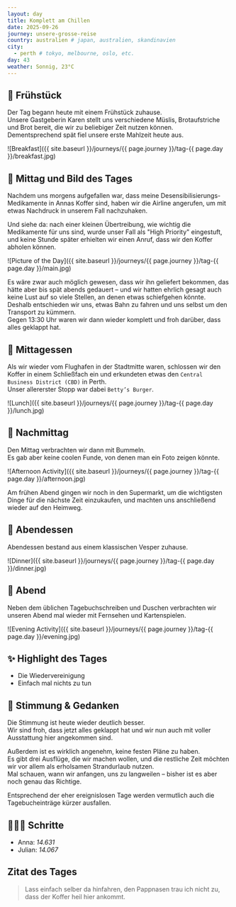 ```yaml
---
layout: day
title: Komplett am Chillen
date: 2025-09-26
journey: unsere-grosse-reise
country: australien # japan, australien, skandinavien
city:
  - perth # tokyo, melbourne, oslo, etc.
day: 43
weather: Sonnig, 23°C
---
```


## 🥐 Frühstück

Der Tag begann heute mit einem Frühstück zuhause.  
Unsere Gastgeberin Karen stellt uns verschiedene Müslis, Brotaufstriche und Brot bereit, die wir zu beliebiger Zeit nutzen können.  
Dementsprechend spät fiel unsere erste Mahlzeit heute aus.  

![Breakfast]({{ site.baseurl }}/journeys/{{ page.journey }}/tag-{{ page.day }}/breakfast.jpg)

## 🌇 Mittag und Bild des Tages

Nachdem uns morgens aufgefallen war, dass meine Desensibilisierungs-Medikamente in Annas Koffer sind, haben wir die Airline angerufen, um mit etwas Nachdruck in unserem Fall nachzuhaken.  

Und siehe da: nach einer kleinen Übertreibung, wie wichtig die Medikamente für uns sind, wurde unser Fall als "High Priority" eingestuft, und keine Stunde später erhielten wir einen Anruf, dass wir den Koffer abholen können.  

![Picture of the Day]({{ site.baseurl }}/journeys/{{ page.journey }}/tag-{{ page.day }}/main.jpg)

Es wäre zwar auch möglich gewesen, dass wir ihn geliefert bekommen, das hätte aber bis spät abends gedauert – und wir hatten ehrlich gesagt auch keine Lust auf so viele Stellen, an denen etwas schiefgehen könnte.  
Deshalb entschieden wir uns, etwas Bahn zu fahren und uns selbst um den Transport zu kümmern.  
Gegen 13:30 Uhr waren wir dann wieder komplett und froh darüber, dass alles geklappt hat.  

## 🍣 Mittagessen

Als wir wieder vom Flughafen in der Stadtmitte waren, schlossen wir den Koffer in einem Schließfach ein und erkundeten etwas den `Central Business District (CBD)` in Perth.  
Unser allererster Stopp war dabei `Betty’s Burger`.  

![Lunch]({{ site.baseurl }}/journeys/{{ page.journey }}/tag-{{ page.day }}/lunch.jpg)

## 🌆 Nachmittag

Den Mittag verbrachten wir dann mit Bummeln.  
Es gab aber keine coolen Funde, von denen man ein Foto zeigen könnte.  

![Afternoon Activity]({{ site.baseurl }}/journeys/{{ page.journey }}/tag-{{ page.day }}/afternoon.jpg)

Am frühen Abend gingen wir noch in den Supermarkt, um die wichtigsten Dinge für die nächste Zeit einzukaufen, und machten uns anschließend wieder auf den Heimweg.  

## 🍜 Abendessen

Abendessen bestand aus einem klassischen Vesper zuhause.  

![Dinner]({{ site.baseurl }}/journeys/{{ page.journey }}/tag-{{ page.day }}/dinner.jpg)

## 🌙 Abend

Neben dem üblichen Tagebuchschreiben und Duschen verbrachten wir unseren Abend mal wieder mit Fernsehen und Kartenspielen.  

![Evening Activity]({{ site.baseurl }}/journeys/{{ page.journey }}/tag-{{ page.day }}/evening.jpg)

## ✨ Highlight des Tages

- Die Wiedervereinigung  
- Einfach mal nichts zu tun  

## 💭 Stimmung & Gedanken

Die Stimmung ist heute wieder deutlich besser.  
Wir sind froh, dass jetzt alles geklappt hat und wir nun auch mit voller Ausstattung hier angekommen sind.  

Außerdem ist es wirklich angenehm, keine festen Pläne zu haben.  
Es gibt drei Ausflüge, die wir machen wollen, und die restliche Zeit möchten wir vor allem als erholsamen Strandurlaub nutzen.  
Mal schauen, wann wir anfangen, uns zu langweilen – bisher ist es aber noch genau das Richtige.  

Entsprechend der eher ereignislosen Tage werden vermutlich auch die Tagebucheinträge kürzer ausfallen.  

## 🏃🏽‍♀️ Schritte

- Anna: _14.631_  
- Julian: _14.067_  

## Zitat des Tages

> Lass einfach selber da hinfahren, den Pappnasen trau ich nicht zu, dass der Koffer heil hier ankommt.
